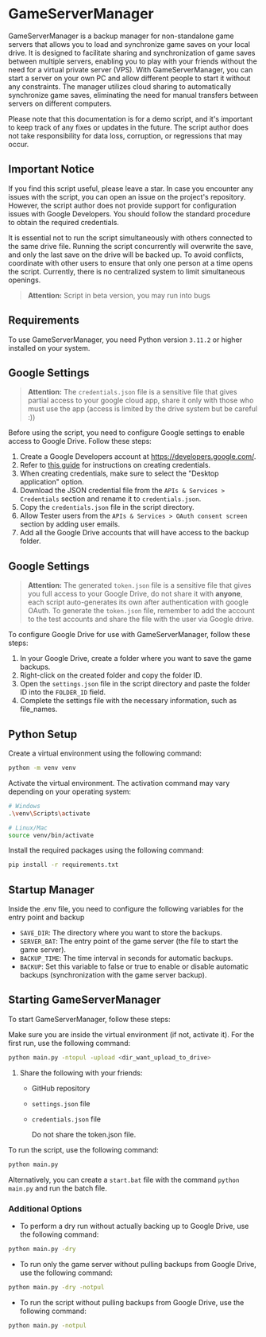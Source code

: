# GameServerManager
GameServerManager is a backup manager for non-standalone game servers that allows you to load and synchronize game saves on your local drive. It is designed to facilitate sharing and synchronization of game saves between multiple servers, enabling you to play with your friends without the need for a virtual private server (VPS). With GameServerManager, you can start a server on your own PC and allow different people to start it without any constraints. The manager utilizes cloud sharing to automatically synchronize game saves, eliminating the need for manual transfers between servers on different computers.

Please note that this documentation is for a demo script, and it's important to keep track of any fixes or updates in the future. The script author does not take responsibility for data loss, corruption, or regressions that may occur.

## Important Notice
If you find this script useful, please leave a star. In case you encounter any issues with the script, you can open an issue on the project's repository. However, the script author does not provide support for configuration issues with Google Developers. You should follow the standard procedure to obtain the required credentials.

It is essential not to run the script simultaneously with others connected to the same drive file. Running the script concurrently will overwrite the save, and only the last save on the drive will be backed up. To avoid conflicts, coordinate with other users to ensure that only one person at a time opens the script. Currently, there is no centralized system to limit simultaneous openings.

> **Attention:** Script in beta version, you may run into bugs
> 
## Requirements
To use GameServerManager, you need Python version `3.11.2` or higher installed on your system.

## Google Settings
> **Attention:** The `credentials.json` file is a sensitive file that gives partial access to your google cloud app, share it only with those who must use the app (access is limited by the drive system but be careful :))

Before using the script, you need to configure Google settings to enable access to Google Drive. Follow these steps:
1. Create a Google Developers account at https://developers.google.com/.
2. Refer to [this guide](https://developers.google.com/workspace/guides/create-credentials?hl=it) for instructions on creating credentials.
3. When creating credentials, make sure to select the "Desktop application" option.
4. Download the JSON credential file from the `APIs & Services > Credentials` section and rename it to `credentials.json`.
5. Copy the `credentials.json` file in the script directory. 
6. Allow Tester users from the `APIs & Services > OAuth consent screen` section by adding user emails.
7. Add all the Google Drive accounts that will have access to the backup folder.

## Google Settings
> **Attention:** The generated `token.json` file is a sensitive file that gives you full access to your Google Drive, do not share it with **anyone**, each script auto-generates its own after authentication with google OAuth.
> To generate the `token.json` file, remember to add the account to the test accounts and share the file with the user via Google drive.

To configure Google Drive for use with GameServerManager, follow these steps:
1. In your Google Drive, create a folder where you want to save the game backups.
2. Right-click on the created folder and copy the folder ID.
3. Open the `settings.json` file in the script directory and paste the folder ID into the `FOLDER_ID` field.
4. Complete the settings file with the necessary information, such as file_names.

## Python Setup

Create a virtual environment using the following command:
```bash
python -m venv venv
```

Activate the virtual environment. The activation command may vary depending on your operating system:
```bash
# Windows
.\venv\Scripts\activate

# Linux/Mac
source venv/bin/activate
```

Install the required packages using the following command:
```bash
pip install -r requirements.txt
```
## Startup Manager
Inside the .env file, you need to configure the following variables for the entry point and backup
- `SAVE_DIR`: The directory where you want to store the backups.
- `SERVER_BAT`: The entry point of the game server (the file to start the game server).
- `BACKUP_TIME`: The time interval in seconds for automatic backups.
- `BACKUP`: Set this variable to false or true to enable or disable automatic backups (synchronization with the game server backup).

## Starting GameServerManager
To start GameServerManager, follow these steps:

Make sure you are inside the virtual environment (if not, activate it).
For the first run, use the following command:
```bash
python main.py -ntopul -upload <dir_want_upload_to_drive>
```
1. Share the following with your friends:
   - GitHub repository
   - `settings.json` file
   - `credentials.json` file
  
     Do not share the token.json file.


To run the script, use the following command:
```bash
python main.py
```
Alternatively, you can create a `start.bat` file with the command `python main.py` and run the batch file.

### Additional Options

- To perform a dry run without actually backing up to Google Drive, use the following command:
```bash
python main.py -dry
```
- To run only the game server without pulling backups from Google Drive, use the following command:
```bash
python main.py -dry -notpul
```
- To run the script without pulling backups from Google Drive, use the following command:
```bash
python main.py -notpul
```

